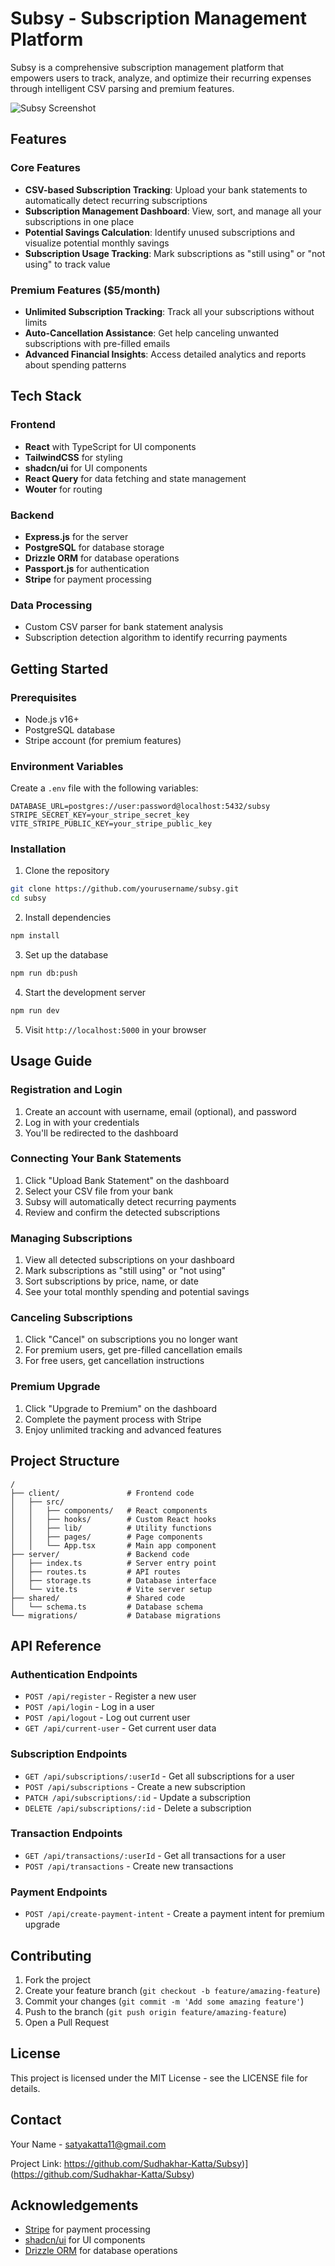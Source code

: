 # Subsy - Subscription Management Platform

Subsy is a comprehensive subscription management platform that empowers users to track, analyze, and optimize their recurring expenses through intelligent CSV parsing and premium features.

![Subsy Screenshot](./attached_assets/image_1742759620745.png)

## Features

### Core Features
- **CSV-based Subscription Tracking**: Upload your bank statements to automatically detect recurring subscriptions
- **Subscription Management Dashboard**: View, sort, and manage all your subscriptions in one place
- **Potential Savings Calculation**: Identify unused subscriptions and visualize potential monthly savings
- **Subscription Usage Tracking**: Mark subscriptions as "still using" or "not using" to track value

### Premium Features ($5/month)
- **Unlimited Subscription Tracking**: Track all your subscriptions without limits
- **Auto-Cancellation Assistance**: Get help canceling unwanted subscriptions with pre-filled emails
- **Advanced Financial Insights**: Access detailed analytics and reports about spending patterns

## Tech Stack

### Frontend
- **React** with TypeScript for UI components
- **TailwindCSS** for styling
- **shadcn/ui** for UI components
- **React Query** for data fetching and state management
- **Wouter** for routing

### Backend
- **Express.js** for the server
- **PostgreSQL** for database storage
- **Drizzle ORM** for database operations
- **Passport.js** for authentication
- **Stripe** for payment processing

### Data Processing
- Custom CSV parser for bank statement analysis
- Subscription detection algorithm to identify recurring payments

## Getting Started

### Prerequisites
- Node.js v16+
- PostgreSQL database
- Stripe account (for premium features)

### Environment Variables
Create a `.env` file with the following variables:
```
DATABASE_URL=postgres://user:password@localhost:5432/subsy
STRIPE_SECRET_KEY=your_stripe_secret_key
VITE_STRIPE_PUBLIC_KEY=your_stripe_public_key
```

### Installation

1. Clone the repository
```bash
git clone https://github.com/yourusername/subsy.git
cd subsy
```

2. Install dependencies
```bash
npm install
```

3. Set up the database
```bash
npm run db:push
```

4. Start the development server
```bash
npm run dev
```

5. Visit `http://localhost:5000` in your browser

## Usage Guide

### Registration and Login
1. Create an account with username, email (optional), and password
2. Log in with your credentials
3. You'll be redirected to the dashboard

### Connecting Your Bank Statements
1. Click "Upload Bank Statement" on the dashboard
2. Select your CSV file from your bank
3. Subsy will automatically detect recurring payments
4. Review and confirm the detected subscriptions

### Managing Subscriptions
1. View all detected subscriptions on your dashboard
2. Mark subscriptions as "still using" or "not using"
3. Sort subscriptions by price, name, or date
4. See your total monthly spending and potential savings

### Canceling Subscriptions
1. Click "Cancel" on subscriptions you no longer want
2. For premium users, get pre-filled cancellation emails
3. For free users, get cancellation instructions

### Premium Upgrade
1. Click "Upgrade to Premium" on the dashboard
2. Complete the payment process with Stripe
3. Enjoy unlimited tracking and advanced features

## Project Structure

```
/
├── client/               # Frontend code
│   ├── src/
│   │   ├── components/   # React components
│   │   ├── hooks/        # Custom React hooks
│   │   ├── lib/          # Utility functions
│   │   ├── pages/        # Page components
│   │   └── App.tsx       # Main app component
├── server/               # Backend code
│   ├── index.ts          # Server entry point
│   ├── routes.ts         # API routes
│   ├── storage.ts        # Database interface
│   └── vite.ts           # Vite server setup
├── shared/               # Shared code
│   └── schema.ts         # Database schema
└── migrations/           # Database migrations
```

## API Reference

### Authentication Endpoints
- `POST /api/register` - Register a new user
- `POST /api/login` - Log in a user
- `POST /api/logout` - Log out current user
- `GET /api/current-user` - Get current user data

### Subscription Endpoints
- `GET /api/subscriptions/:userId` - Get all subscriptions for a user
- `POST /api/subscriptions` - Create a new subscription
- `PATCH /api/subscriptions/:id` - Update a subscription
- `DELETE /api/subscriptions/:id` - Delete a subscription

### Transaction Endpoints
- `GET /api/transactions/:userId` - Get all transactions for a user
- `POST /api/transactions` - Create new transactions

### Payment Endpoints
- `POST /api/create-payment-intent` - Create a payment intent for premium upgrade

## Contributing

1. Fork the project
2. Create your feature branch (`git checkout -b feature/amazing-feature`)
3. Commit your changes (`git commit -m 'Add some amazing feature'`)
4. Push to the branch (`git push origin feature/amazing-feature`)
5. Open a Pull Request

## License

This project is licensed under the MIT License - see the LICENSE file for details.

## Contact

Your Name - satyakatta11@gmail.com

Project Link: https://github.com/Sudhakhar-Katta/Subsy)](https://github.com/Sudhakhar-Katta/Subsy)

## Acknowledgements

- [Stripe](https://stripe.com/) for payment processing
- [shadcn/ui](https://ui.shadcn.com/) for UI components
- [Drizzle ORM](https://github.com/drizzle-team/drizzle-orm) for database operations
